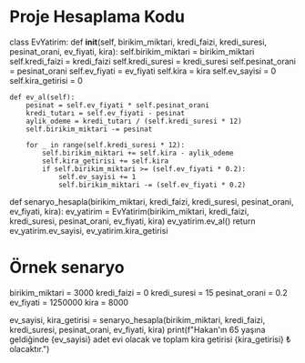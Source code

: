# Proje Hesaplama Kodu

class EvYatirim:
    def __init__(self, birikim_miktari, kredi_faizi, kredi_suresi, pesinat_orani, ev_fiyati, kira):
        self.birikim_miktari = birikim_miktari
        self.kredi_faizi = kredi_faizi
        self.kredi_suresi = kredi_suresi
        self.pesinat_orani = pesinat_orani
        self.ev_fiyati = ev_fiyati
        self.kira = kira
        self.ev_sayisi = 0
        self.kira_getirisi = 0

    def ev_al(self):
        pesinat = self.ev_fiyati * self.pesinat_orani
        kredi_tutarı = self.ev_fiyati - pesinat
        aylik_odeme = kredi_tutarı / (self.kredi_suresi * 12)
        self.birikim_miktari -= pesinat

        for _ in range(self.kredi_suresi * 12):
            self.birikim_miktari += self.kira - aylik_odeme
            self.kira_getirisi += self.kira
            if self.birikim_miktari >= (self.ev_fiyati * 0.2):
                self.ev_sayisi += 1
                self.birikim_miktari -= (self.ev_fiyati * 0.2)

def senaryo_hesapla(birikim_miktari, kredi_faizi, kredi_suresi, pesinat_orani, ev_fiyati, kira):
    ev_yatirim = EvYatirim(birikim_miktari, kredi_faizi, kredi_suresi, pesinat_orani, ev_fiyati, kira)
    ev_yatirim.ev_al()
    return ev_yatirim.ev_sayisi, ev_yatirim.kira_getirisi

# Örnek senaryo
birikim_miktari = 3000
kredi_faizi = 0
kredi_suresi = 15
pesinat_orani = 0.2
ev_fiyati = 1250000
kira = 8000

ev_sayisi, kira_getirisi = senaryo_hesapla(birikim_miktari, kredi_faizi, kredi_suresi, pesinat_orani, ev_fiyati, kira)
print(f"Hakan'ın 65 yaşına geldiğinde {ev_sayisi} adet evi olacak ve toplam kira getirisi {kira_getirisi} ₺ olacaktır.")
